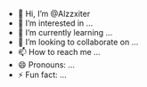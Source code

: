 - 👋 Hi, I’m @Alzzxiter
- 👀 I’m interested in ...
- 🌱 I’m currently learning ...
- 💞️ I’m looking to collaborate on ...
- 📫 How to reach me ...
- 😄 Pronouns: ...
- ⚡ Fun fact: ...

<!---
Alzzxiter/Alzzxiter is a ✨ special ✨ repository because its `README.md` (this file) appears on your GitHub profile.
You can click the Preview link to take a look at your changes.
--->
